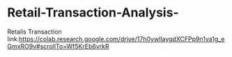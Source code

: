 # Retail-Transaction-Analysis-
Retails Transaction link:https://colab.research.google.com/drive/17h0ywIlaygdXCFPp9n1va1g_eGmxRO9v#scrollTo=Wf5KrEb6vrkR

